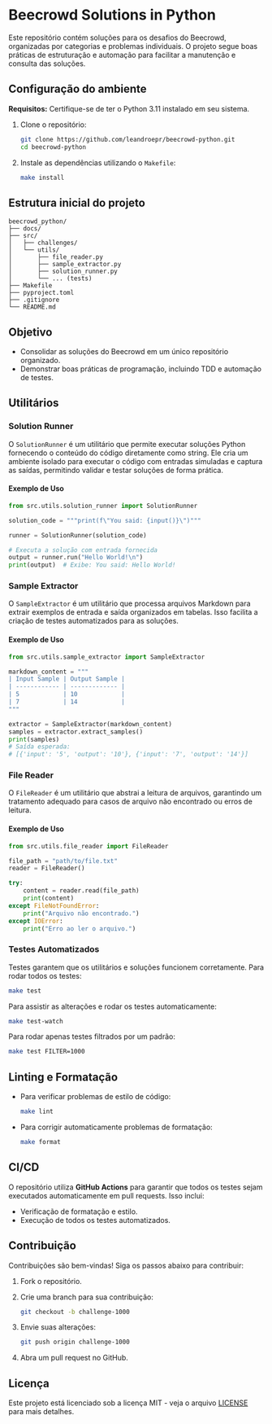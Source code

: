# Beecrowd Solutions in Python

Este repositório contém soluções para os desafios do Beecrowd, organizadas por categorias e problemas individuais. O projeto segue boas práticas de estruturação e automação para facilitar a manutenção e consulta das soluções.

## Configuração do ambiente

**Requisitos:** Certifique-se de ter o Python 3.11 instalado em seu sistema.

1. Clone o repositório:

    ```bash
    git clone https://github.com/leandroepr/beecrowd-python.git
    cd beecrowd-python
    ```

2. Instale as dependências utilizando o `Makefile`:

    ```bash
    make install
    ```

## Estrutura inicial do projeto

```
beecrowd_python/
├── docs/
├── src/
│   ├── challenges/
│   └── utils/
│       ├── file_reader.py
│       ├── sample_extractor.py
│       ├── solution_runner.py
│       └── ... (tests)
├── Makefile
├── pyproject.toml
├── .gitignore
└── README.md
```

## Objetivo

-   Consolidar as soluções do Beecrowd em um único repositório organizado.
-   Demonstrar boas práticas de programação, incluindo TDD e automação de testes.

## Utilitários

### Solution Runner

O `SolutionRunner` é um utilitário que permite executar soluções Python fornecendo o conteúdo do código diretamente como string. Ele cria um ambiente isolado para executar o código com entradas simuladas e captura as saídas, permitindo validar e testar soluções de forma prática.

#### Exemplo de Uso

```python
from src.utils.solution_runner import SolutionRunner

solution_code = """print(f\"You said: {input()}\")"""

runner = SolutionRunner(solution_code)

# Executa a solução com entrada fornecida
output = runner.run("Hello World!\n")
print(output)  # Exibe: You said: Hello World!
```

### Sample Extractor

O `SampleExtractor` é um utilitário que processa arquivos Markdown para extrair exemplos de entrada e saída organizados em tabelas. Isso facilita a criação de testes automatizados para as soluções.

#### Exemplo de Uso

```python
from src.utils.sample_extractor import SampleExtractor

markdown_content = """
| Input Sample | Output Sample |
| ------------ | ------------- |
| 5            | 10            |
| 7            | 14            |
"""

extractor = SampleExtractor(markdown_content)
samples = extractor.extract_samples()
print(samples)
# Saída esperada:
# [{'input': '5', 'output': '10'}, {'input': '7', 'output': '14'}]
```

### File Reader

O `FileReader` é um utilitário que abstrai a leitura de arquivos, garantindo um tratamento adequado para casos de arquivo não encontrado ou erros de leitura.

#### Exemplo de Uso

```python
from src.utils.file_reader import FileReader

file_path = "path/to/file.txt"
reader = FileReader()

try:
    content = reader.read(file_path)
    print(content)
except FileNotFoundError:
    print("Arquivo não encontrado.")
except IOError:
    print("Erro ao ler o arquivo.")
```

### Testes Automatizados

Testes garantem que os utilitários e soluções funcionem corretamente. Para rodar todos os testes:

```bash
make test
```

Para assistir as alterações e rodar os testes automaticamente:

```bash
make test-watch
```

Para rodar apenas testes filtrados por um padrão:

```bash
make test FILTER=1000
```

## Linting e Formatação

-   Para verificar problemas de estilo de código:

    ```bash
    make lint
    ```

-   Para corrigir automaticamente problemas de formatação:

    ```bash
    make format
    ```

## CI/CD

O repositório utiliza **GitHub Actions** para garantir que todos os testes sejam executados automaticamente em pull requests. Isso inclui:

-   Verificação de formatação e estilo.
-   Execução de todos os testes automatizados.

## Contribuição

Contribuições são bem-vindas! Siga os passos abaixo para contribuir:

1. Fork o repositório.
2. Crie uma branch para sua contribuição:

    ```bash
    git checkout -b challenge-1000
    ```

3. Envie suas alterações:

    ```bash
    git push origin challenge-1000
    ```

4. Abra um pull request no GitHub.

## Licença

Este projeto está licenciado sob a licença MIT - veja o arquivo [LICENSE](LICENSE) para mais detalhes.
